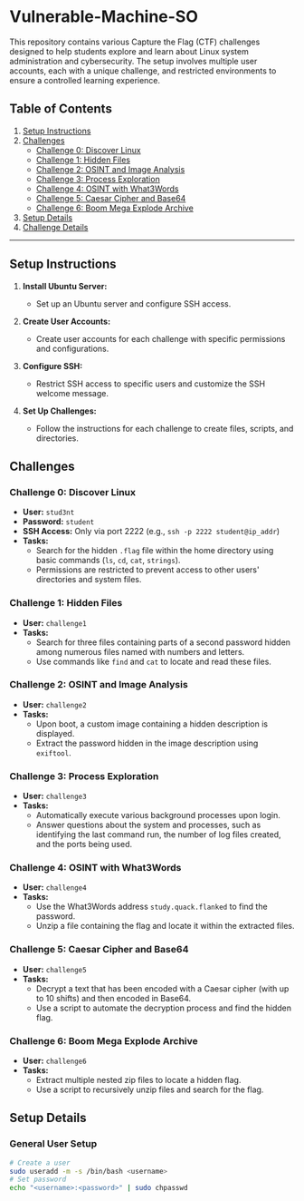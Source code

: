 # Vulnerable-Machine-SO

This repository contains various Capture the Flag (CTF) challenges designed to help students explore and learn about Linux system administration and cybersecurity. The setup involves multiple user accounts, each with a unique challenge, and restricted environments to ensure a controlled learning experience.

## Table of Contents
1. [Setup Instructions](#setup-instructions)
2. [Challenges](#challenges)
   - [Challenge 0: Discover Linux](#challenge-0-discover-linux)
   - [Challenge 1: Hidden Files](#challenge-1-hidden-files)
   - [Challenge 2: OSINT and Image Analysis](#challenge-2-osint-and-image-analysis)
   - [Challenge 3: Process Exploration](#challenge-3-process-exploration)
   - [Challenge 4: OSINT with What3Words](#challenge-4-osint-with-what3words)
   - [Challenge 5: Caesar Cipher and Base64](#challenge-5-caesar-cipher-and-base64)
   - [Challenge 6: Boom Mega Explode Archive](#challenge-6-boom-mega-explode-archive)
3. [Setup Details](#setup-details)
4. [Challenge Details](#challenge-details)

---

## Setup Instructions

1. **Install Ubuntu Server:**
   - Set up an Ubuntu server and configure SSH access.

2. **Create User Accounts:**
   - Create user accounts for each challenge with specific permissions and configurations.

3. **Configure SSH:**
   - Restrict SSH access to specific users and customize the SSH welcome message.

4. **Set Up Challenges:**
   - Follow the instructions for each challenge to create files, scripts, and directories.

## Challenges

### Challenge 0: Discover Linux

- **User:** `stud3nt`
- **Password:** `student`
- **SSH Access:** Only via port 2222 (e.g., `ssh -p 2222 student@ip_addr`)
- **Tasks:**
  - Search for the hidden `.flag` file within the home directory using basic commands (`ls`, `cd`, `cat`, `strings`).
  - Permissions are restricted to prevent access to other users' directories and system files.

### Challenge 1: Hidden Files

- **User:** `challenge1`
- **Tasks:**
  - Search for three files containing parts of a second password hidden among numerous files named with numbers and letters.
  - Use commands like `find` and `cat` to locate and read these files.

### Challenge 2: OSINT and Image Analysis

- **User:** `challenge2`
- **Tasks:**
  - Upon boot, a custom image containing a hidden description is displayed.
  - Extract the password hidden in the image description using `exiftool`.

### Challenge 3: Process Exploration

- **User:** `challenge3`
- **Tasks:**
  - Automatically execute various background processes upon login.
  - Answer questions about the system and processes, such as identifying the last command run, the number of log files created, and the ports being used.

### Challenge 4: OSINT with What3Words

- **User:** `challenge4`
- **Tasks:**
  - Use the What3Words address `study.quack.flanked` to find the password.
  - Unzip a file containing the flag and locate it within the extracted files.

### Challenge 5: Caesar Cipher and Base64

- **User:** `challenge5`
- **Tasks:**
  - Decrypt a text that has been encoded with a Caesar cipher (with up to 10 shifts) and then encoded in Base64.
  - Use a script to automate the decryption process and find the hidden flag.

### Challenge 6: Boom Mega Explode Archive

- **User:** `challenge6`
- **Tasks:**
  - Extract multiple nested zip files to locate a hidden flag.
  - Use a script to recursively unzip files and search for the flag.

## Setup Details

### General User Setup

```sh
# Create a user
sudo useradd -m -s /bin/bash <username>
# Set password
echo "<username>:<password>" | sudo chpasswd
